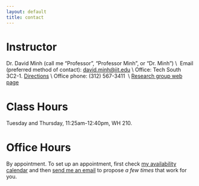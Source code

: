 ```yaml
---
layout: default
title: contact
---
```


# Instructor

Dr. David Minh (call me “Professor”, “Professor Minh”, or “Dr. Minh”) \\
 Email (preferred method of contact): <david.minh@iit.edu> \\
Office: Tech South 3C2-1. [Directions](http://mypages.iit.edu/~dminh/Computational_Chemical_Biology/Visit.html) \\
Office phone: (312) 567-3411  \\
[Research group web page](mypages.iit.edu/~dminh/)

# Class Hours

Tuesday and Thursday, 11:25am-12:40pm, WH 210.

# Office Hours

By appointment. To set up an appointment, first check [my availability calendar](https://calendar.google.com/calendar/embed?src=daveminh@gmail.com&ctz=America/Chicago) and then [send me an email](mailto:david.minh@iit.edu) to propose _a few times_ that work for you.
